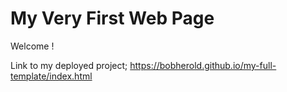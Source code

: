 # My Very First Web Page

Welcome !

Link to my deployed project;    https://bobherold.github.io/my-full-template/index.html